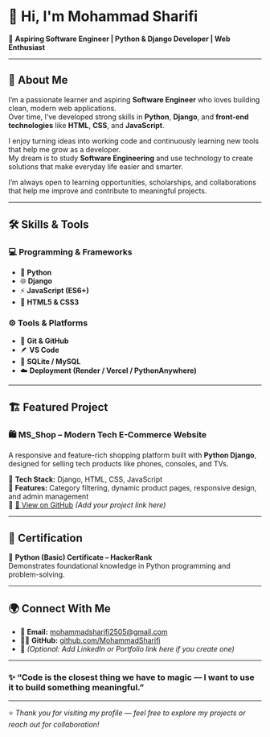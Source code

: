 # 👋 Hi, I'm Mohammad Sharifi  

🎯 **Aspiring Software Engineer | Python & Django Developer | Web Enthusiast**

---

## 🧠 About Me  

I’m a passionate learner and aspiring **Software Engineer** who loves building clean, modern web applications.  
Over time, I’ve developed strong skills in **Python**, **Django**, and **front-end technologies** like **HTML**, **CSS**, and **JavaScript**.  

I enjoy turning ideas into working code and continuously learning new tools that help me grow as a developer.  
My dream is to study **Software Engineering** and use technology to create solutions that make everyday life easier and smarter.  

I’m always open to learning opportunities, scholarships, and collaborations that help me improve and contribute to meaningful projects.  

---

## 🛠️ Skills & Tools  

### 💻 Programming & Frameworks  
- 🐍 **Python**  
- 🌐 **Django**  
- ⚡ **JavaScript (ES6+)**  
- 🎨 **HTML5 & CSS3**

### ⚙️ Tools & Platforms  
- 🧩 **Git & GitHub**  
- 🪶 **VS Code**  
- 🧱 **SQLite / MySQL**  
- ☁️ **Deployment (Render / Vercel / PythonAnywhere)**

---

## 🏗️ Featured Project  

### 🛍️ **MS_Shop – Modern Tech E-Commerce Website**
A responsive and feature-rich shopping platform built with **Python Django**, designed for selling tech products like phones, consoles, and TVs.  

🔹 **Tech Stack:** Django, HTML, CSS, JavaScript  
🔹 **Features:** Category filtering, dynamic product pages, responsive design, and admin management  
🔹 [🔗 View on GitHub](#) *(Add your project link here)*  

---

## 📜 Certification  

🏅 **Python (Basic) Certificate – HackerRank**  
Demonstrates foundational knowledge in Python programming and problem-solving.

---

## 🌍 Connect With Me  

- 📧 **Email:** [mohammadsharifi2505@gmail.com](mailto:mohammadsharifi2505@gmail.com)  
- 🧑‍💻 **GitHub:** [github.com/MohammadSharifi](https://github.com/MohammadSharifi)  
- 💼 *(Optional: Add LinkedIn or Portfolio link here if you create one)*  

---

### ✨ “Code is the closest thing we have to magic — I want to use it to build something meaningful.”

---

⭐ *Thank you for visiting my profile — feel free to explore my projects or reach out for collaboration!*
